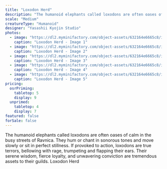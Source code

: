 ```yaml
---
title: "Loxodon Herd"
description: "The humanoid elephants called loxodons are often oases of calm in the busy streets of Ravnica. They hum or chant in sonorous tones and move slowly or sit in perfect stillness. If provoked to action, loxodons are true terrors, bellowing with rage, trumpeting and flapping their ears. Their serene wisdom, fierce loyalty, and unwavering conviction are tremendous assets to their guilds. Loxodon Herd"
scale: "Medium"
creatureType: "Humanoid"
designer: "Yasashii Kyojin Studio"
photos:
  - image: "https://dl2.myminifactory.com/object-assets/632164e6665c8/images/720X720-loxodon-all-ps.jpg"
    caption: "Loxodon Herd - Image 1"
  - image: "https://dl2.myminifactory.com/object-assets/632164e6665c8/images/720X720-e-wizard.jpg"
    caption: "Loxodon Herd - Image 2"
  - image: "https://dl2.myminifactory.com/object-assets/632164e6665c8/images/720X720-e-crossbow-2.jpg"
    caption: "Loxodon Herd - Image 3"
  - image: "https://dl2.myminifactory.com/object-assets/632164e6665c8/images/720X720-e-fighter-4.jpg"
    caption: "Loxodon Herd - Image 4"
  - image: "https://dl2.myminifactory.com/object-assets/632164e6665c8/images/720X720-e-ninja-2.jpg"
    caption: "Loxodon Herd - Image 5"
pricing:
  osrPriming:
    tabletop: 5
    display: 9
  unprimed:
    tabletop: 4
    display: 7
featured: false
forSale: false
---
```


The humanoid elephants called loxodons are often oases of calm in the busy streets of Ravnica. They hum or chant in sonorous tones and move slowly or sit in perfect stillness. If provoked to action, loxodons are true terrors, bellowing with rage, trumpeting and flapping their ears. Their serene wisdom, fierce loyalty, and unwavering conviction are tremendous assets to their guilds. Loxodon Herd